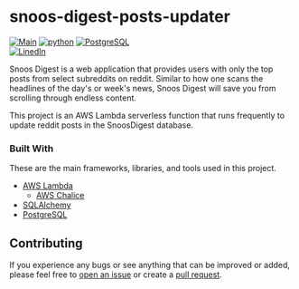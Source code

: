 # snoos-digest-posts-updater

[![Main](https://github.com/PeterBohai/snoosdigest/actions/workflows/lint.yml/badge.svg)](https://github.com/PeterBohai/snoosdigest/actions/workflows/lint.yml)
<a href="https://github.com/PeterBohai/snoosdigest/blob/main/requirements.txt">
<img alt="python" src="https://img.shields.io/badge/python-v3.9.6-blue"></a>
<a href="https://github.com/PeterBohai/snoosdigest/blob/main/frontend/package.json">
<img alt="PostgreSQL" src="https://img.shields.io/badge/PostgreSQL-316192?logo=postgresql&logoColor=white"></a>
<br/>
<a href="https://www.linkedin.com/in/peterbohai">
<img alt="LinedIn" src="https://img.shields.io/badge/LinkedIn-0077B5?logo=linkedin&logoColor=white"></a>

Snoos Digest is a web application that provides users with only the top posts from select subreddits on reddit.
Similar to how one scans the headlines of the day's or week's news, Snoos Digest will save you from scrolling through endless content.

This project is an AWS Lambda serverless function that runs frequently to update reddit posts in the SnoosDigest database.

### Built With

These are the main frameworks, libraries, and tools used in this project.

-   [AWS Lambda](https://aws.amazon.com/lambda/)
    -   [AWS Chalice](https://aws.github.io/chalice/)
-   [SQLAlchemy](https://www.sqlalchemy.org/)
-   [PostgreSQL](https://www.postgresql.org/)

## Contributing

If you experience any bugs or see anything that can be improved or added, please feel free to [open an issue](https://github.com/PeterBohai/snoosdigest-updater/issues) or create a [pull request](https://github.com/PeterBohai/snoosdigest-updater/pulls).
